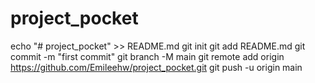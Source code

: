 # project_pocket
echo "# project_pocket" >> README.md
git init
git add README.md
git commit -m "first commit"
git branch -M main
git remote add origin https://github.com/Emileehw/project_pocket.git
git push -u origin main

